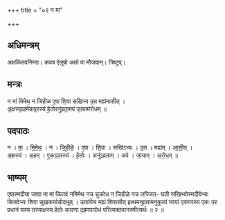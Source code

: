 +++
title = "०२ न मा"

+++
## अधिमन्त्रम्
अक्षकितवनिन्दा। कवष ऐलूषो अक्षो वा मौजवान्। त्रिष्टुप्।

## मन्त्रः
न मा॑ मिमेथ॒ न जि॑हीळ ए॒षा शि॒वा सखि॑भ्य उ॒त मह्य॑मासीत् ।  
अ॒क्षस्या॒हमे॑कप॒रस्य॑ हे॒तोरनु॑व्रता॒मप॑ जा॒याम॑रोधम् ॥

## पदपाठः
न । मा॒ । मि॒मे॒थ॒ । न । जि॒ही॒ळे॒ । ए॒षा । शि॒वा । सखि॑ऽभ्यः । उ॒त । मह्य॑म् । आ॒सी॒त् ।  
अ॒क्षस्य॑ । अ॒हम् । ए॒क॒ऽप॒रस्य॑ । हे॒तोः । अनु॑ऽव्रताम् । अप॑ । जा॒याम् । अ॒रो॒ध॒म् ॥

## भाष्यम्
एषास्मदीया जाया मा मां कितवं नमिमेथ नच चुक्रोध न जिहीळे नच लज्जित- घती सखिभ्योस्मदीयेभ्यः कितवेभ्यः शिवा सुखकर्यासीदभूत् । उतापिच मह्यं शिवासीत् इत्थमनुव्रतामनुकूलां जायां एकपरस्य एकः परः प्रधानं यस्य तस्याक्षस्य हेतोः कारणा दह्रमपारोधं परित्यक्तवानस्मीत्यर्थः ॥ २ ॥